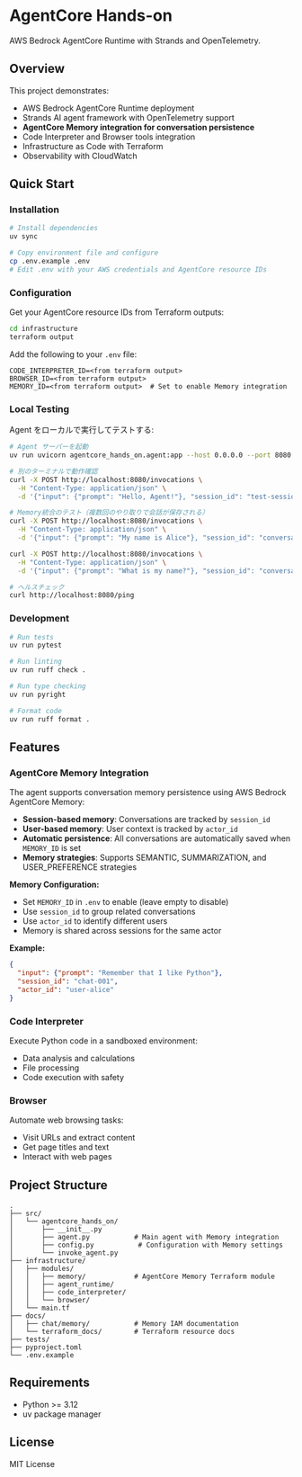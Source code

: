 # AgentCore Hands-on

AWS Bedrock AgentCore Runtime with Strands and OpenTelemetry.

## Overview

This project demonstrates:
- AWS Bedrock AgentCore Runtime deployment
- Strands AI agent framework with OpenTelemetry support
- **AgentCore Memory integration for conversation persistence**
- Code Interpreter and Browser tools integration
- Infrastructure as Code with Terraform
- Observability with CloudWatch

## Quick Start

### Installation

```bash
# Install dependencies
uv sync

# Copy environment file and configure
cp .env.example .env
# Edit .env with your AWS credentials and AgentCore resource IDs
```

### Configuration

Get your AgentCore resource IDs from Terraform outputs:

```bash
cd infrastructure
terraform output
```

Add the following to your `.env` file:
```env
CODE_INTERPRETER_ID=<from terraform output>
BROWSER_ID=<from terraform output>
MEMORY_ID=<from terraform output>  # Set to enable Memory integration
```

### Local Testing

Agent をローカルで実行してテストする:

```bash
# Agent サーバーを起動
uv run uvicorn agentcore_hands_on.agent:app --host 0.0.0.0 --port 8080

# 別のターミナルで動作確認
curl -X POST http://localhost:8080/invocations \
  -H "Content-Type: application/json" \
  -d '{"input": {"prompt": "Hello, Agent!"}, "session_id": "test-session", "actor_id": "user-123"}'

# Memory統合のテスト（複数回のやり取りで会話が保存される）
curl -X POST http://localhost:8080/invocations \
  -H "Content-Type: application/json" \
  -d '{"input": {"prompt": "My name is Alice"}, "session_id": "conversation-1", "actor_id": "user-123"}'

curl -X POST http://localhost:8080/invocations \
  -H "Content-Type: application/json" \
  -d '{"input": {"prompt": "What is my name?"}, "session_id": "conversation-1", "actor_id": "user-123"}'

# ヘルスチェック
curl http://localhost:8080/ping
```

### Development

```bash
# Run tests
uv run pytest

# Run linting
uv run ruff check .

# Run type checking
uv run pyright

# Format code
uv run ruff format .
```

## Features

### AgentCore Memory Integration

The agent supports conversation memory persistence using AWS Bedrock AgentCore Memory:

- **Session-based memory**: Conversations are tracked by `session_id`
- **User-based memory**: User context is tracked by `actor_id`
- **Automatic persistence**: All conversations are automatically saved when `MEMORY_ID` is set
- **Memory strategies**: Supports SEMANTIC, SUMMARIZATION, and USER_PREFERENCE strategies

**Memory Configuration:**
- Set `MEMORY_ID` in `.env` to enable (leave empty to disable)
- Use `session_id` to group related conversations
- Use `actor_id` to identify different users
- Memory is shared across sessions for the same actor

**Example:**
```json
{
  "input": {"prompt": "Remember that I like Python"},
  "session_id": "chat-001",
  "actor_id": "user-alice"
}
```

### Code Interpreter

Execute Python code in a sandboxed environment:
- Data analysis and calculations
- File processing
- Code execution with safety

### Browser

Automate web browsing tasks:
- Visit URLs and extract content
- Get page titles and text
- Interact with web pages

## Project Structure

```
.
├── src/
│   └── agentcore_hands_on/
│       ├── __init__.py
│       ├── agent.py           # Main agent with Memory integration
│       ├── config.py           # Configuration with Memory settings
│       └── invoke_agent.py
├── infrastructure/
│   ├── modules/
│   │   ├── memory/            # AgentCore Memory Terraform module
│   │   ├── agent_runtime/
│   │   ├── code_interpreter/
│   │   └── browser/
│   └── main.tf
├── docs/
│   ├── chat/memory/           # Memory IAM documentation
│   └── terraform_docs/        # Terraform resource docs
├── tests/
├── pyproject.toml
└── .env.example
```

## Requirements

- Python >= 3.12
- uv package manager

## License

MIT License
